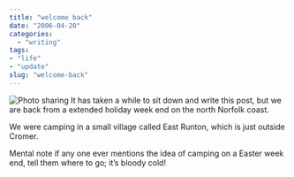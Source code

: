 ```yaml
---
title: "welcome back"
date: "2006-04-20"
categories:
  - "writing"
tags:
- "life"
- "update"
slug: "welcome-back"
---
```


![Photo sharing][image-1]
It has taken a while to sit down and write this post, but we are back from a extended holiday week end on the north Norfolk coast.

We were camping in a small village called East Runton, which is just outside Cromer.

Mental note if any one ever mentions the idea of camping on a Easter week end, tell them where to go; it’s bloody cold!

[image-1]:	/images/130943517.jpg